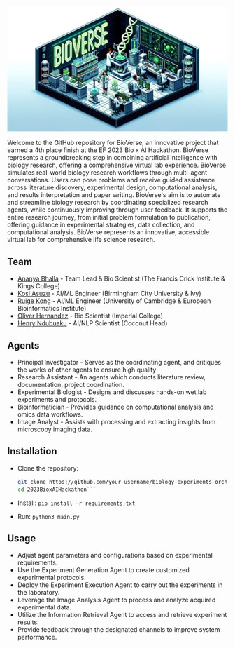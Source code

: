 ![Alt text](/images/logo.jpeg)

Welcome to the GitHub repository for BioVerse, an innovative project that earned a 4th place finish at the EF 2023 Bio x AI Hackathon. BioVerse represents a groundbreaking step in combining artificial intelligence with biology research, offering a comprehensive virtual lab experience. BioVerse simulates real-world biology research workflows through multi-agent conversations. Users can pose problems and receive guided assistance across literature discovery, experimental design, computational analysis, and results interpretation and paper writing. BioVerse's aim is to automate and streamline biology research by coordinating specialized research agents, while continuously improving through user feedback. It supports the entire research journey, from initial problem formulation to publication, offering guidance in experimental strategies, data collection, and computational analysis. BioVerse represents an innovative, accessible virtual lab for comprehensive life science research.

## Team
- [Ananya Bhalla](https://www.linkedin.com/in/ananyabhalla/) - Team Lead & Bio Scientist (The Francis Crick Institute & Kings College)
- [Kosi Asuzu](https://www.linkedin.com/in/kosi-asuzu-793494190/) - AI/ML Engineer (Birmingham City University & Ivy)
- [Ruige Kong](https://www.linkedin.com/in/ruige-kong-6685611a3/) - AI/ML Engineer (University of Cambridge & European  Bioinformatics Institute)
- [Oliver Hernandez](https://www.linkedin.com/in/oliverhdez/) - Bio Scientist (Imperial College)
- [Henry Ndubuaku](https://www.linkedin.com/in/henry-ndubuaku-7b6350b8/) - AI/NLP Scientist (Coconut Head)

## Agents
- Principal Investigator - Serves as the coordinating agent, and critiques the works of other agents to ensure high quality
- Research Assistant - An agents which conducts literature review, documentation, project coordination.
- Experimental Biologist - Designs and discusses hands-on wet lab experiments and protocols.
- Bioinformatician - Provides guidance on computational analysis and omics data workflows.
- Image Analyst - Assists with processing and extracting insights from microscopy imaging data.

## Installation
- Clone the repository: 
   ```bash
   git clone https://github.com/your-username/biology-experiments-orchestrator.git
   cd 2023BioxAIHackathon```

- Install: ```pip install -r requirements.txt```

- Run: ```python3 main.py```

## Usage
- Adjust agent parameters and configurations based on experimental requirements.
- Use the Experiment Generation Agent to create customized experimental protocols.
- Deploy the Experiment Execution Agent to carry out the experiments in the laboratory.
- Leverage the Image Analysis Agent to process and analyze acquired experimental data.
- Utilize the Information Retrieval Agent to access and retrieve experiment results.
- Provide feedback through the designated channels to improve system performance.
